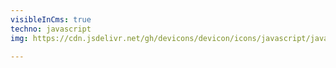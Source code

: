 ```yaml
---
visibleInCms: true
techno: javascript
img: https://cdn.jsdelivr.net/gh/devicons/devicon/icons/javascript/javascript-plain.svg

---
```

